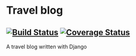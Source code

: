 # Travel blog
[![Build Status](https://img.shields.io/endpoint.svg?url=https%3A%2F%2Factions-badge.atrox.dev%2Frombaks%2FTravelBlog%2Fbadge%3Fref%3Ddevelop&style=flat)](https://actions-badge.atrox.dev/rombaks/TravelBlog/goto?ref=develop) [![Coverage Status](https://coveralls.io/repos/github/rombaks/TravelBlog/badge.svg?branch=develop)](https://coveralls.io/github/rombaks/TravelBlog?branch=develop)
--------
A travel blog written with Django
